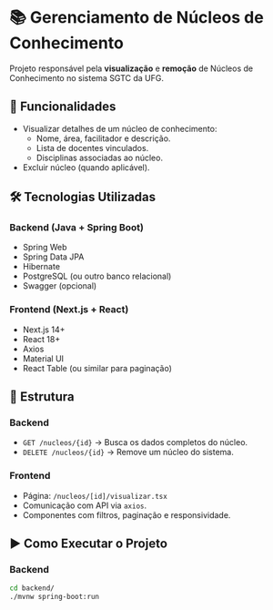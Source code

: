 # 📚 Gerenciamento de Núcleos de Conhecimento

Projeto responsável pela **visualização** e **remoção** de Núcleos de Conhecimento no sistema SGTC da UFG.

<!-- ![Interface do Sistema](./caminho/para/sua-imagem.png) -->

## 📌 Funcionalidades

- Visualizar detalhes de um núcleo de conhecimento:
  - Nome, área, facilitador e descrição.
  - Lista de docentes vinculados.
  - Disciplinas associadas ao núcleo.
- Excluir núcleo (quando aplicável).

## 🛠️ Tecnologias Utilizadas

### Backend (Java + Spring Boot)
- Spring Web
- Spring Data JPA
- Hibernate
- PostgreSQL (ou outro banco relacional)
- Swagger (opcional)

### Frontend (Next.js + React)
- Next.js 14+
- React 18+
- Axios
- Material UI
- React Table (ou similar para paginação)
<!-- - Tailwind CSS (se aplicável) -->

## 🧩 Estrutura

### Backend
- `GET /nucleos/{id}` → Busca os dados completos do núcleo.
- `DELETE /nucleos/{id}` → Remove um núcleo do sistema.

### Frontend
- Página: `/nucleos/[id]/visualizar.tsx`
- Comunicação com API via `axios`.
- Componentes com filtros, paginação e responsividade.

## ▶️ Como Executar o Projeto

### Backend
```bash
cd backend/
./mvnw spring-boot:run
